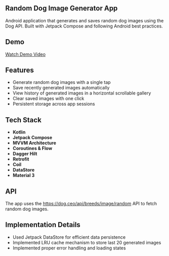 ## Random Dog Image Generator App

Android application that generates and saves random dog images using the Dog API. Built with Jetpack Compose and following Android best practices.

##  Demo

[ Watch Demo Video ](https://drive.google.com/file/d/1QUySv01_OPw2chBbSvM_Ckf9iFFqZrmk/view?usp=sharing)

##  Features

- Generate random dog images with a single tap
- Save recently generated images automatically
- View history of generated images in a horizontal scrollable gallery
- Clear saved images with one click
- Persistent storage across app sessions

##  Tech Stack

- **Kotlin**
- **Jetpack Compose**
- **MVVM Architecture**
- **Coroutines & Flow**
- **Dagger Hilt**
- **Retrofit**
- **Coil**
- **DataStore**
- **Material 3**

##  API

The app uses the https://dog.ceo/api/breeds/image/random API to fetch random dog images.

##  Implementation Details

- Used Jetpack DataStore for efficient data persistence
- Implemented LRU cache mechanism to store last 20 generated images
- Implemented proper error handling and loading states
